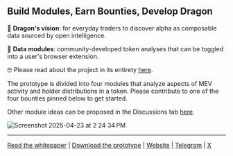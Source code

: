 ## Build Modules, Earn Bounties, Develop Dragon

🧿 **Dragon's vision**: for everyday traders to discover alpha as composable data sourced by open intelligence.

🧩 **Data modules**: community-developed token analyses that can be toggled into a user's browser extension.

🤓 Please read about the project in its entirety [here](https://alpha-dragon.ai/alphadragon.pdf).

The prototype is divided into four modules that analyze aspects of MEV activity and holder distributions in a token. Please contribute to one of the four bounties pinned below to get started. 

Other module ideas can be proposed in the Discussions tab [here](https://github.com/orgs/alpha-dragon-org/discussions). 

![Screenshot 2025-04-23 at 2 24 34 PM](https://github.com/user-attachments/assets/964752fe-c22d-4d18-aa41-b837014b3314)




---


[Read the whitepaper](https://alpha-dragon.ai/alphadragon.pdf) |
[Download the prototype](https://chromewebstore.google.com/detail/dragon/ncbgllgbplhnbekllhogabdefjidbkoe) | [Website](https://alpha-dragon.ai) | [Telegram](https://t.me/+OU0SLVfcpEZhZWQx) | [X](https://x.com/AlphaDragonAI)



